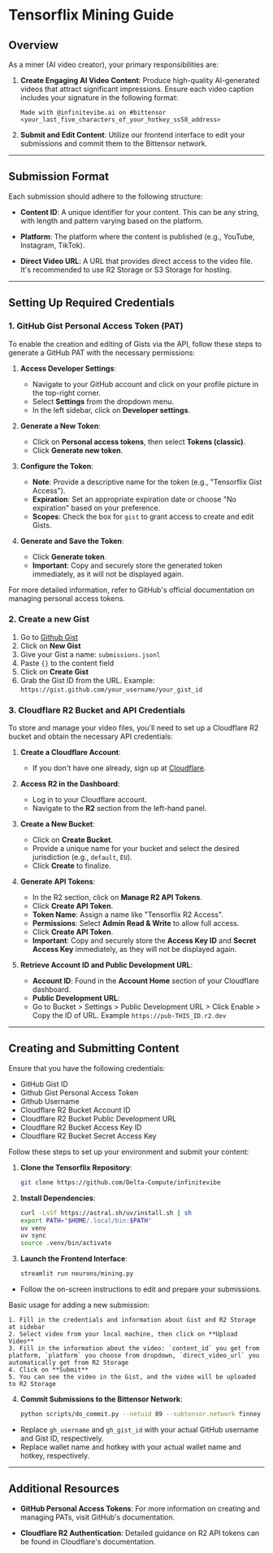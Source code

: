 # Tensorflix Mining Guide

## Overview

As a miner (AI video creator), your primary responsibilities are:

1. **Create Engaging AI Video Content**: Produce high-quality AI-generated videos that attract significant impressions. Ensure each video caption includes your signature in the following format:

   ```
   Made with @infinitevibe.ai on #bittensor
   <your_last_five_characters_of_your_hotkey_ss58_address>
   ```



2. **Submit and Edit Content**: Utilize our frontend interface to edit your submissions and commit them to the Bittensor network.

---

## Submission Format

Each submission should adhere to the following structure:

* **Content ID**: A unique identifier for your content. This can be any string, with length and pattern varying based on the platform.

* **Platform**: The platform where the content is published (e.g., YouTube, Instagram, TikTok).

* **Direct Video URL**: A URL that provides direct access to the video file. It's recommended to use R2 Storage or S3 Storage for hosting.

---

## Setting Up Required Credentials

### 1. GitHub Gist Personal Access Token (PAT)

To enable the creation and editing of Gists via the API, follow these steps to generate a GitHub PAT with the necessary permissions:

1. **Access Developer Settings**:

   * Navigate to your GitHub account and click on your profile picture in the top-right corner.
   * Select **Settings** from the dropdown menu.
   * In the left sidebar, click on **Developer settings**.

2. **Generate a New Token**:

   * Click on **Personal access tokens**, then select **Tokens (classic)**.
   * Click **Generate new token**.

3. **Configure the Token**:

   * **Note**: Provide a descriptive name for the token (e.g., "Tensorflix Gist Access").
   * **Expiration**: Set an appropriate expiration date or choose "No expiration" based on your preference.
   * **Scopes**: Check the box for `gist` to grant access to create and edit Gists.

4. **Generate and Save the Token**:

   * Click **Generate token**.
   * **Important**: Copy and securely store the generated token immediately, as it will not be displayed again.

For more detailed information, refer to GitHub's official documentation on managing personal access tokens.

### 2. Create a new Gist

1. Go to [Github Gist](https://gist.github.com/)
2. Click on **New Gist**
3. Give your Gist a name: `submissions.jsonl`
4. Paste `{}` to the content field
5. Click on **Create Gist**
6. Grab the Gist ID from the URL. Example: `https://gist.github.com/your_username/your_gist_id`

### 3. Cloudflare R2 Bucket and API Credentials

To store and manage your video files, you'll need to set up a Cloudflare R2 bucket and obtain the necessary API credentials:

1. **Create a Cloudflare Account**:

   * If you don't have one already, sign up at [Cloudflare](https://dash.cloudflare.com/sign-up).

2. **Access R2 in the Dashboard**:

   * Log in to your Cloudflare account.
   * Navigate to the **R2** section from the left-hand panel.

3. **Create a New Bucket**:

   * Click on **Create Bucket**.
   * Provide a unique name for your bucket and select the desired jurisdiction (e.g., `default`, `EU`).
   * Click **Create** to finalize.

4. **Generate API Tokens**:

   * In the R2 section, click on **Manage R2 API Tokens**.
   * Click **Create API Token**.
   * **Token Name**: Assign a name like "Tensorflix R2 Access".
   * **Permissions**: Select **Admin Read & Write** to allow full access.
   * Click **Create API Token**.
   * **Important**: Copy and securely store the **Access Key ID** and **Secret Access Key** immediately, as they will not be displayed again.

5. **Retrieve Account ID and Public Development URL**:

   * **Account ID**: Found in the **Account Home** section of your Cloudflare dashboard.
   * **Public Development URL**:
   - Go to Bucket > Settings > Public Development URL > Click Enable > Copy the ID of URL. Example `https://pub-THIS_ID.r2.dev`

---

## Creating and Submitting Content

Ensure that you have the following credentials:
- GitHub Gist ID
- Github Gist Personal Access Token
- Github Username
- Cloudflare R2 Bucket Account ID
- Cloudflare R2 Bucket Public Development URL
- Cloudflare R2 Bucket Access Key ID
- Cloudflare R2 Bucket Secret Access Key

Follow these steps to set up your environment and submit your content:

1. **Clone the Tensorflix Repository**:

   ```bash
   git clone https://github.com/Delta-Compute/infinitevibe
   ```



2. **Install Dependencies**:

   ```bash
   curl -LsSf https://astral.sh/uv/install.sh | sh
   export PATH="$HOME/.local/bin:$PATH"
   uv venv
   uv sync
   source .venv/bin/activate
   ```



3. **Launch the Frontend Interface**:

   ```bash
   streamlit run neurons/mining.py
   ```



* Follow the on-screen instructions to edit and prepare your submissions.

Basic usage for adding a new submission:
```
1. Fill in the credentials and information about Gist and R2 Storage at sidebar
2. Select video from your local machine, then click on **Upload Video**
3. Fill in the information about the video: `content_id` you get from platform, `platform` you choose from dropdown, `direct_video_url` you automatically get from R2 Storage
4. Click on **Submit**
5. You can see the video in the Gist, and the video will be uploaded to R2 Storage
```

4. **Commit Submissions to the Bittensor Network**:

   ```bash
   python scripts/do_commit.py --netuid 89 --subtensor.network finney --commit-message "gh_username:gh_gist_id" --wallet.name default --wallet.hotkey default
   ```



* Replace `gh_username` and `gh_gist_id` with your actual GitHub username and Gist ID, respectively.
* Replace wallet name and hotkey with your actual wallet name and hotkey, respectively.

---

## Additional Resources

* **GitHub Personal Access Tokens**: For more information on creating and managing PATs, visit GitHub's documentation.

* **Cloudflare R2 Authentication**: Detailed guidance on R2 API tokens can be found in Cloudflare's documentation.
